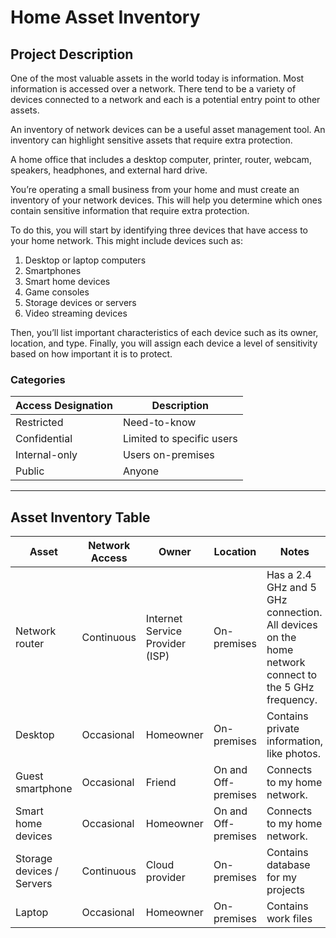 # Home Asset Inventory

## Project Description

One of the most valuable assets in the world today is information. Most information is accessed over a network. There tend to be a variety of devices connected to a network and each is a potential entry point to other assets.

An inventory of network devices can be a useful asset management tool. An inventory can highlight sensitive assets that require extra protection.

A home office that includes a desktop computer, printer, router, webcam, speakers, headphones, and external hard drive.

You’re operating a small business from your home and must create an inventory of your network devices. This will help you determine which ones contain sensitive information that require extra protection.

To do this, you will start by identifying three devices that have access to your home network. This might include devices such as:

1. Desktop or laptop computers  
2. Smartphones  
3. Smart home devices  
4. Game consoles  
5. Storage devices or servers  
6. Video streaming devices  

Then, you’ll list important characteristics of each device such as its owner, location, and type. Finally, you will assign each device a level of sensitivity based on how important it is to protect.

### Categories

| Access Designation | Description                |
|--------------------|---------------------------|
| Restricted         | Need-to-know              |
| Confidential       | Limited to specific users |
| Internal-only      | Users on-premises         |
| Public             | Anyone                    |

---

## Asset Inventory Table

| Asset                | Network Access | Owner                     | Location           | Notes                                                                 | Sensitivity   |
|----------------------|---------------|---------------------------|--------------------|-----------------------------------------------------------------------|--------------|
| Network router       | Continuous    | Internet Service Provider (ISP) | On-premises        | Has a 2.4 GHz and 5 GHz connection. All devices on the home network connect to the 5 GHz frequency. | Confidential  |
| Desktop              | Occasional    | Homeowner                 | On-premises        | Contains private information, like photos.                            | Restricted    |
| Guest smartphone     | Occasional    | Friend                    | On and Off-premises | Connects to my home network.                                          | Internal-only |
| Smart home devices   | Occasional    | Homeowner                 | On and Off-premises | Connects to my home network.                                          | Internal-only |
| Storage devices / Servers | Continuous | Cloud provider            | On-premises        | Contains database for my projects                                    | Confidential  |
| Laptop               | Occasional    | Homeowner                 | On-premises        | Contains work files                                                   | Restricted    |
